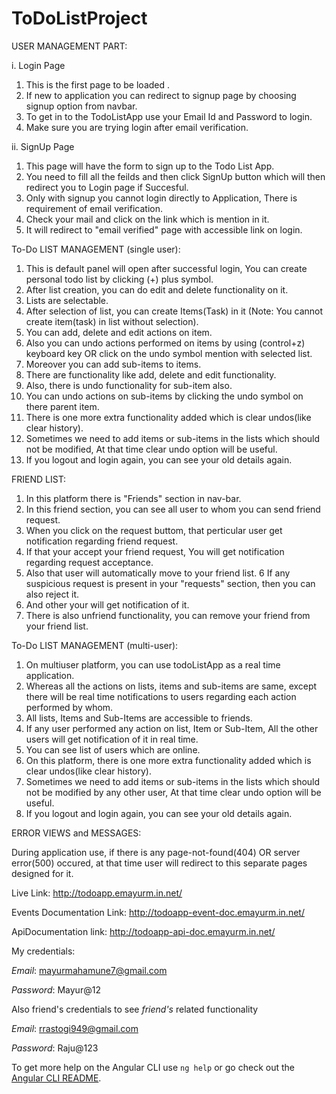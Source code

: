 # ToDoListProject

USER MANAGEMENT PART:

i. Login Page

1. This is the first page to be loaded .
2. If new to application you can redirect to signup page by choosing signup option from navbar.
3. To get in to the TodoListApp use your Email Id and Password to login.
4. Make sure you are trying login after email verification.

ii. SignUp Page

1. This page will have the form to sign up to the Todo List App.
2. You need to fill all the feilds and then click SignUp button which will then redirect you to Login page if Succesful.
3. Only with signup you cannot login directly to Application, There is requirement of email verification.
4. Check your mail and click on the link which is mention in it.
5. It will redirect to "email verified" page with accessible link on login. 

To-Do LIST MANAGEMENT (single user):

1. This is default panel will open after successful login, You can create personal todo list by clicking (+) plus symbol.
2. After list creation, you can do edit and delete functionality on it.
3. Lists are selectable.
4. After selection of list, you can create Items(Task) in it (Note: You cannot create item(task) in list without selection).
5. You can add, delete and edit actions on item.
6. Also you can undo actions performed on items by using (control+z) keyboard key OR click on the undo symbol mention with selected list.
7. Moreover you can add sub-items to items.
8. There are functionality like add, delete and edit functionality.
9. Also, there is undo functionality for sub-item also. 
10. You can undo actions on sub-items by clicking the undo symbol on there parent item.
11. There is one more extra functionality added which is clear undos(like clear history). 
12. Sometimes we need to add items or sub-items in the lists which should not be modified, At that time clear undo option will be useful.
13. If you logout and login again, you can see your old details again.


FRIEND LIST:

1. In this platform there is "Friends" section in nav-bar.
2. In this friend section, you can see all user to whom you can send friend request.
3. When you click on the request buttom, that perticular user get notification regarding friend request.
4. If that your accept your friend request, You will get notification regarding request acceptance.
5. Also that user will automatically move to your friend list. 
6 If any suspicious request is present in your "requests" section, then you can also reject it.
7. And other your will get notification of it.
8. There is also unfriend functionality, you can remove your friend from your friend list.


To-Do LIST MANAGEMENT (multi-user):


1. On multiuser platform, you can use todoListApp as a real time application.
2. Whereas all the actions on lists, items and sub-items are same, except there will be real time notifications to users regarding each action performed by whom.
3. All lists, Items and Sub-Items are accessible to friends.
4. If any user performed any action on list, Item or Sub-Item, All the other users will get notification of it in real time.
6. You can see list of users which are online.
7. On this platform, there is one more extra functionality added which is clear undos(like clear history). 
8. Sometimes we need to add items or sub-items in the lists which should not be modified by any other user, At that time clear undo option will be useful.
9. If you logout and login again, you can see your old details again.


ERROR VIEWS and MESSAGES:

During application use, if there is any page-not-found(404) OR server error(500) occured, at that time user will redirect to this separate pages designed for it.


Live Link:
http://todoapp.emayurm.in.net/

Events Documentation Link:
http://todoapp-event-doc.emayurm.in.net/

ApiDocumentation link:
http://todoapp-api-doc.emayurm.in.net/

My credentials:

*Email*:
mayurmahamune7@gmail.com

*Password*:
Mayur@12

Also friend's credentials to see *friend's* related functionality

*Email*:
rrastogi949@gmail.com

*Password*:
Raju@123



To get more help on the Angular CLI use `ng help` or go check out the [Angular CLI README](https://github.com/angular/angular-cli/blob/master/README.md).
